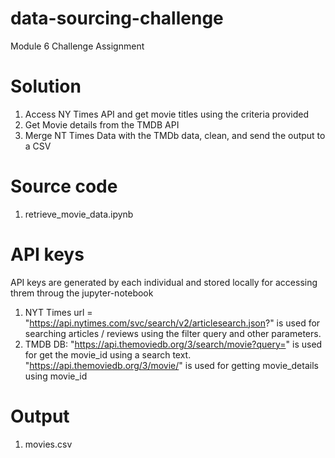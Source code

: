 # data-sourcing-challenge
Module 6 Challenge Assignment

# Solution 
1) Access NY Times API and get movie titles using the criteria provided
2) Get Movie details from the TMDB API
3) Merge NT Times Data with the TMDb data, clean, and send the output to a CSV

# Source code
1) retrieve_movie_data.ipynb

# API keys
API keys are generated by each individual and stored locally for accessing threm throug the jupyter-notebook
1) NYT Times
   url = "https://api.nytimes.com/svc/search/v2/articlesearch.json?" is used for searching articles / reviews using the filter query and other parameters.
2) TMDB DB:
   "https://api.themoviedb.org/3/search/movie?query=" is used for get the movie_id using a search text.
   "https://api.themoviedb.org/3/movie/" is used for getting movie_details using movie_id

# Output
1) movies.csv 

